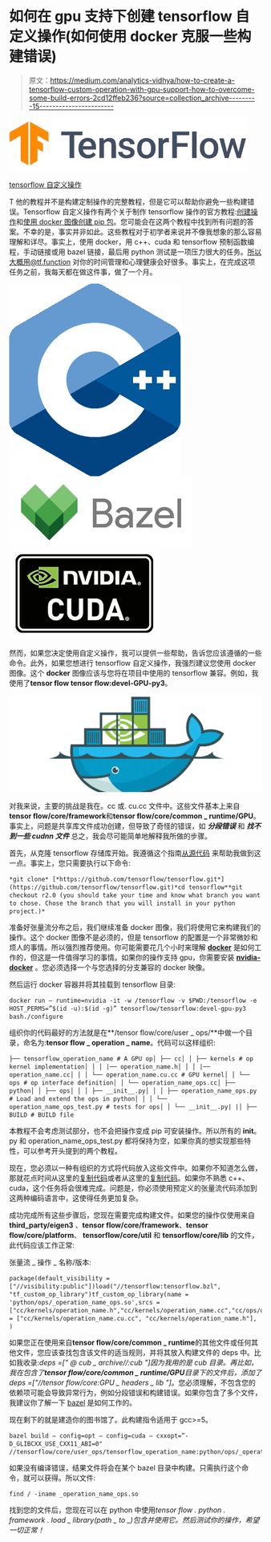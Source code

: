 # 如何在 gpu 支持下创建 tensorflow 自定义操作(如何使用 docker 克服一些构建错误)

> 原文：<https://medium.com/analytics-vidhya/how-to-create-a-tensorflow-custom-operation-with-gpu-support-how-to-overcome-some-build-errors-2cd12ffeb236?source=collection_archive---------15----------------------->

![](img/b429a5d694452c34b69805c3d5e2ff2c.png)

[tensorflow 自定义操作](https://www.google.com/url?sa=i&source=images&cd=&ved=2ahUKEwjjvdO7m-zmAhUtxoUKHYadBZEQjhx6BAgBEAI&url=https%3A%2F%2Fwww.tensorflow.org%2Ftutorials%2Fcustomization%2Fperformance&psig=AOvVaw1pPIe0xp8KTfM-NYpryVC7&ust=1578305262082985)

T 他的教程并不是构建定制操作的完整教程，但是它可以帮助你避免一些构建错误。Tensorflow 自定义操作有两个关于制作 tensorflow 操作的官方教程:[创建操作](https://www.tensorflow.org/guide/create_op)和[使用 docker 图像创建 pip 包](https://github.com/tensorflow/custom-op)。您可能会在这两个教程中找到所有问题的答案。不幸的是，事实并非如此。这些教程对于初学者来说并不像我想象的那么容易理解和详尽。事实上，使用 docker，用 c++、cuda 和 tensorflow 预制函数编程，手动链接或用 bazel 链接，最后用 python 测试是一项压力很大的任务。所以大概用@tf.function 对你的时间管理和心理健康会好很多。事实上，在完成这项任务之前，我每天都在做这件事，做了一个月。

![](img/827f432227bfa5d3863eb27fd6babdcc.png)![](img/b7fda74a8a885a9fa4ffd576004831bf.png)![](img/c803da107e07f0122a563c04b13b995f.png)

然而，如果您决定使用自定义操作，我可以提供一些帮助，告诉您应该遵循的一些命令。此外，如果您想进行 tensorflow 自定义操作，我强烈建议您使用 docker 图像。这个 **docker** 图像应该与您将在项目中使用的 tensorflow 兼容。例如，我使用了**tensor flow tensor flow:devel-GPU-py3**。

![](img/37009d859791d5d1520ca31050a272e6.png)

对我来说，主要的挑战是我在。cc 或. cu.cc 文件中。这些文件基本上来自**tensor flow/core/framework**和**tensor flow/core/common _ runtime/GPU**。事实上，问题是共享库文件成功创建，但导致了奇怪的错误，如 ***分段错误*** 和 ***找不到一些 cudnn 文件*** 总之，我会尽可能简单地解释我所做的步骤。

首先，从克隆 tensorflow 存储库开始。我遵循这个指南[从源代码](https://www.tensorflow.org/install/source) 来帮助我做到这一点。事实上，您只需要执行以下命令:

```
*git clone* [*https://github.com/tensorflow/tensorflow.git*](https://github.com/tensorflow/tensorflow.git)*cd tensorflow**git checkout r2.0 (you should take your time and know what branch you want to chose. Chose the branch that you will install in your python project.)*
```

准备好张量流分布之后，我们继续准备 docker 图像，我们将使用它来构建我们的操作。这个 docker 图像不是必须的，但是 tensorflow 的配置是一个非常微妙和烦人的事情。所以强烈推荐使用。你可能需要花几个小时来理解 [**docker**](https://www.tensorflow.org/install/docker) 是如何工作的，但这是一件值得学习的事情。如果你的操作支持 gpu，你需要安装 [**nvidia-docker**](https://github.com/NVIDIA/nvidia-docker) 。您必须选择一个与您选择的分支兼容的 docker 映像。

然后运行 docker 容器并将其挂载到 tensorflow 目录:

```
docker run — runtime=nvidia -it -w /tensorflow -v $PWD:/tensorflow -e HOST_PERMS=”$(id -u):$(id -g)” tensorflow/tensorflow:devel-gpu-py3 bash./configure
```

组织你的代码最好的方法就是在**/tensor flow/core/user _ ops/**中做一个目录，命名为:**tensor flow _ operation _ name**。代码可以这样组织:

```
├── tensorflow_operation_name # A GPU op│ ├── cc│ │ ├── kernels # op kernel implementation│ │ │ |── operation_name.h│ │ │ |── operation_name.cc│ │ │ └── operation_name.cu.cc # GPU kernel│ │ └── ops # op interface definition│ │ └── operation_name_ops.cc│ ├── python│ │ ├── ops│ │ │ ├── __init__.py│ │ │ ├── operation_name_ops.py # Load and extend the ops in python│ │ │ └── operation_name_ops_test.py # tests for ops│ │ └── __init__.py| |│ ├── BUILD # BUILD file
```

本教程不会考虑测试部分，也不会把操作变成 pip 可安装操作。所以所有的 __init__。py 和 operation_name_ops_test.py 都将保持为空，如果你真的想实现那些特性，可以参考开头提到的两个教程。

现在，您必须以一种有组织的方式将代码放入这些文件中。如果你不知道怎么做，那就花点时间从这里的[复制代码](https://github.com/tensorflow/custom-op)或者从这里的[复制代码](https://www.tensorflow.org/guide/create_op)。如果你不熟悉 c++、cuda，这个任务将会很难完成。问题是，你必须使用预定义的张量流代码添加到这两种编码语言中，这使得任务更加复杂。

成功完成所有这些步骤后，您现在需要完成构建文件。如果您的操作仅使用来自 **third_party/eigen3** 、**tensor flow/core/framework**、**tensor flow/core/platform**、 **tensorflow/core/util** 和 **tensorflow/core/lib** 的文件，此代码应该工作正常:

张量流 _ 操作 _ 名称/版本:

```
package(default_visibility = ["//visibility:public"])load("//tensorflow:tensorflow.bzl", "tf_custom_op_library")tf_custom_op_library(name = 'python/ops/_operation_name_ops.so',srcs = ["cc/kernels/operation_name.h","cc/kernels/operation_name.cc","cc/ops/operation_name_ops.cc",],gpu_srcs = ["cc/kernels/operation_name.cu.cc", "cc/kernels/operation_name.h"],
)
```

如果您正在使用来自**tensor flow/core/common _ runtime**的其他文件或任何其他文件，您应该查找包含该文件的适当规则，并将其放入构建文件的 deps 中。比如我收录:*deps =[" @ cub _ archive//:cub "]*因为我用的是 cub 目录。再比如，我在包含了**tensor flow/core/common _ runtime/GPU**目录下的文件后，添加了*deps =["//tensor flow/core:GPU _ headers _ lib "]*。您必须理解，不包含您的依赖项可能会导致异常行为，例如分段错误和构建错误。如果你包含了多个文件，我建议你了解一下 [bazel](https://docs.bazel.build/versions/master/tutorial/cpp.html) 是如何工作的。

现在剩下的就是建造你的图书馆了。此构建指令适用于 gcc>=5。

```
bazel build — config=opt — config=cuda — cxxopt=”-D_GLIBCXX_USE_CXX11_ABI=0" //tensorflow/core/user_ops/tensorflow_operation_name:python/ops/_operation_name_ops.so
```

如果没有编译错误，结果文件将会在某个 bazel 目录中构建。只需执行这个命令，就可以获得。所以文件:

```
find / -iname _operation_name_ops.so
```

找到您的文件后，您现在可以在 python 中使用*tensor flow . python . framework . load _ library(path _ to _)包含并使用它。然后测试你的操作，希望一切正常！*